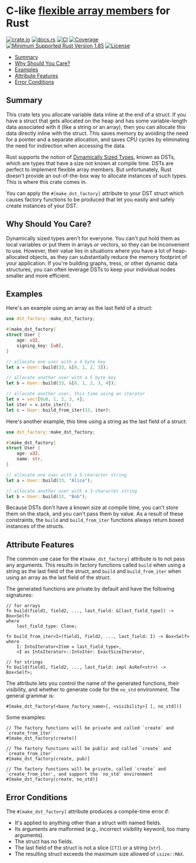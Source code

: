 # C-like [flexible array members](https://en.wikipedia.org/wiki/Flexible_array_member) for Rust

[![crate.io](https://img.shields.io/crates/v/dst-factory.svg)](https://crates.io/crates/dst-factory)
[![docs.rs](https://docs.rs/dst-factory/badge.svg)](https://docs.rs/dst-factory)
[![CI](https://github.com/geeknoid/dst-factory/workflows/main/badge.svg)](https://github.com/geeknoid/dst-factory/actions)
[![Coverage](https://codecov.io/gh/geeknoid/dst-factory/graph/badge.svg?token=FCUG0EL5TI)](https://codecov.io/gh/geeknoid/dst-factory)
[![Minimum Supported Rust Version 1.85](https://img.shields.io/badge/MSRV-1.85-blue.svg)]()
[![License](https://img.shields.io/badge/license-MIT-blue.svg)](./LICENSE)

* [Summary](#summary)
* [Why Should You Care?](#why-should-you-care)
* [Examples](#example)
* [Attribute Features](#attribute-features)
* [Error Conditions](#error-conditions)

## Summary

This crate lets you allocate variable data inline at the end of a struct. If you have a
struct that gets allocated on the heap and has some variable-length data associated with it
(like a string or an array), then you can allocate this data directly inline with the struct.
This saves memory by avoiding the need for a pointer and a separate allocation, and saves CPU
cycles by eliminating the need for indirection when accessing the data.

Rust supports the notion of [Dynamically Sized Types](https://doc.rust-lang.org/reference/dynamically-sized-types.html), known as DSTs,
which are types that have a size
not known at compile time. DSTs are perfect to implement flexible array members. But
unfortunately, Rust doesn't provide an out-of-the-box way to allocate instances of such types.
This is where this crate comes in.

You can apply the `#[make_dst_factory]` attribute to your DST struct which causes factory
functions to be produced that let you easily and safely create instances of your DST.

## Why Should You Care?

Dynamically sized types aren't for everyone. You can't put hold them as local variables
or put them in arrays or vectors, so they can be inconvenient to use. However, their value
lies in situations where you have a lot of heap-allocated objects, as they can substantially
reduce the memory footprint of your application. If you're building graphs, tress, or other
dynamic data structures, you can often leverage DSTs to keep your individual nodes smaller
and more efficient.

## Examples

Here's an example using an array as the last field of a struct:

```rust
use dst_factory::make_dst_factory;

#[make_dst_factory]
struct User {
    age: u32,
    signing_key: [u8],
}

// allocate one user with a 4 byte key
let a = User::build(33, &[0, 1, 2, 3]);

// allocate another user with a 5 byte key
let b = User::build(33, &[0, 1, 2, 3, 4]);

// allocate another user, this time using an iterator
let v = vec![0u8, 1, 2, 3, 4];
let iter = v.into_iter();
let c = User::build_from_iter(33, iter);
```
Here's another example, this time using a string as the last field of a struct:

```rust
use dst_factory::make_dst_factory;

#[make_dst_factory]
struct User {
    age: u32,
    name: str,
}

// allocate one user with a 5-character string
let a = User::build(33, "Alice");

// allocate another user with a 3-character string
let b = User::build(33, "Bob");
```
Because DSTs don't have a known size at compile time, you can't store them on the stack,
and you can't pass them by value. As a result of these constraints, the `build` and
`build_from_iter` functions always return boxed instances of the structs.

## Attribute Features

The common use case for the `#[make_dst_factory]` attribute is to not pass any arguments.
This results in factory functions called `build` when using a string as the last field of the
struct, and `build` and `build_from_iter` when using an array as the last field of the struct.

The generated functions are private by default and have the following signatures:

```ignore
// for arrays
fn build(field1, field2, ..., last_field: &[last_field_type]) -> Box<Self>
where
    last_field_type: Clone;

fn build_from_iter<I>(field1, field2, ..., last_field: I) -> Box<Self>
where
    I: IntoIterator<Item = last_field_type>,
    <I as IntoIterator>::IntoIter: ExactSizeIterator,

// for strings
fn build(field1, field2, ..., last_field: impl AsRef<str>) -> Box<Self>;
```

The attribute lets you control the name of the generated functions, their
visibility, and whether to generate code for the `no_std` environment. The general
grammar is:

```ignore
#[make_dst_factory(<base_factory_name>[, <visibility>] [, no_std])]
```

Some examples:

```ignore
// The factory functions will be private and called `create` and `create_from_iter`
#[make_dst_factory(create)]

// The factory functions will be public and called `create` and `create_from_iter`
#[make_dst_factory(create, pub)]

// The factory functions will be private, called `create` and `create_from_iter`, and support the `no_std` environment
#[make_dst_factory(create, no_std)]
```

## Error Conditions

The `#[make_dst_factory]` attribute produces a compile-time error if:

- It's applied to anything other than a struct with named fields.
- Its arguments are malformed (e.g., incorrect visibility keyword, too many arguments).
- The struct has no fields.
- The last field of the struct is not a slice (`[T]`) or a string (`str`).
- The resulting struct exceeds the maximum size allowed of `isize::MAX`.
